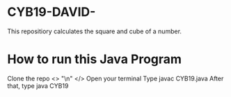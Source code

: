 # CYB19-DAVID-
This repositiory calculates the square and cube of a number.
# How to run this Java Program
Clone the repo <> "\n" </>
Open your terminal
Type javac CYB19.java
After that, type java CYB19
